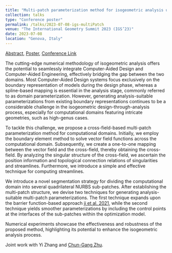 ```yaml
---
title: "Multi-patch parameterization method for isogeometric analysis using singular structure of cross-field"
collection: talks
type: "Conference poster"
permalink: /talks/2023-07-08-igs-multiPatch
venue: "The International Geometry Summit 2023 (IGS’23)"
date: 2023-07-08
location: "Genova, Italy" 
---
```


[Abstract](../files/pdf/slides/2023-07-08-igs-MultiPatch/IGS2023_abstract.pdf), 
[Poster](../files/pdf/slides/2023-07-08-igs-MultiPatch/IGS2023_poster.pdf),
[Conference Link](https://igs2023.imati.cnr.it)


The cutting-edge numerical methodology of isogeometric analysis offers the potential to seamlessly integrate Computer-Aided Design and Computer-Aided Engineering, effectively bridging the gap between the two domains. Most Computer-Aided Design systems focus exclusively on the boundary representation of models during the design phase, whereas a spline-based mapping is essential in the analysis stage, commonly referred to as domain parameterization. However, generating analysis-suitable parameterizations from existing boundary representations continues to be a considerable challenge in the isogeometric design-through-analysis process, especially for computational domains featuring intricate geometries, such as high-genus cases. 

To tackle this challenge, we propose a cross-field-based multi-patch parameterization method for computational domains. Initially, we employ the boundary element method to solve vector field functions across the computational domain. Subsequently, we create a one-to-one mapping between the vector field and the cross-field, thereby obtaining the cross-field. By analyzing the singular structure of the cross-field, we ascertain the position information and topological connection relations of singularities and streamlines. Furthermore, we introduce a simple and effective technique for computing streamlines. 

We introduce a novel segmentation strategy for dividing the computational domain into several quadrilateral NURBS sub-patches. After establishing the multi-patch structure, we devise two techniques for generating analysis-suitable multi-patch parameterizations. The first technique expands upon the barrier function-based approach [ji et al. 2021](https://www.sciencedirect.com/science/article/pii/S0377042721002375), while the second technique yields smoother parameterizations by including the control points at the interfaces of the sub-patches within the optimization model.

Numerical experiments showcase the effectiveness and robustness of the proposed method, highlighting its potential to enhance the isogeometric analysis process.

Joint work with Yi Zhang and [Chun-Gang Zhu](http://faculty.dlut.edu.cn/zhu/zh_CN/index.htm). 

